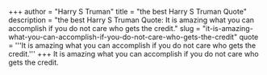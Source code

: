 +++
author = "Harry S Truman"
title = "the best Harry S Truman Quote"
description = "the best Harry S Truman Quote: It is amazing what you can accomplish if you do not care who gets the credit."
slug = "it-is-amazing-what-you-can-accomplish-if-you-do-not-care-who-gets-the-credit"
quote = '''It is amazing what you can accomplish if you do not care who gets the credit.'''
+++
It is amazing what you can accomplish if you do not care who gets the credit.
